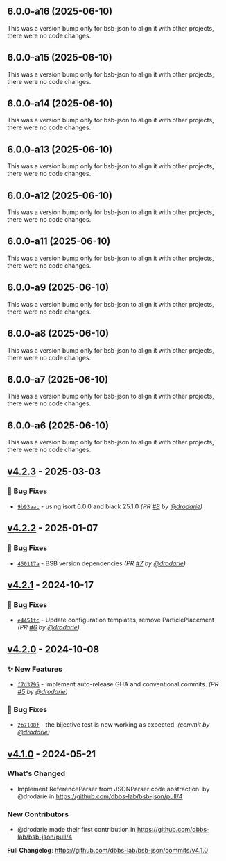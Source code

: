 ## 6.0.0-a16 (2025-06-10)

This was a version bump only for bsb-json to align it with other projects, there were no code changes.

## 6.0.0-a15 (2025-06-10)

This was a version bump only for bsb-json to align it with other projects, there were no code changes.

## 6.0.0-a14 (2025-06-10)

This was a version bump only for bsb-json to align it with other projects, there were no code changes.

## 6.0.0-a13 (2025-06-10)

This was a version bump only for bsb-json to align it with other projects, there were no code changes.

## 6.0.0-a12 (2025-06-10)

This was a version bump only for bsb-json to align it with other projects, there were no code changes.

## 6.0.0-a11 (2025-06-10)

This was a version bump only for bsb-json to align it with other projects, there were no code changes.

## 6.0.0-a9 (2025-06-10)

This was a version bump only for bsb-json to align it with other projects, there were no code changes.

## 6.0.0-a8 (2025-06-10)

This was a version bump only for bsb-json to align it with other projects, there were no code changes.

## 6.0.0-a7 (2025-06-10)

This was a version bump only for bsb-json to align it with other projects, there were no code changes.

## 6.0.0-a6 (2025-06-10)

This was a version bump only for bsb-json to align it with other projects, there were no code changes.

## [v4.2.3] - 2025-03-03
### :bug: Bug Fixes
- [`9b93aac`](https://github.com/dbbs-lab/bsb-json/commit/9b93aaccf55587030e0edbc13fbb3098140186d3) - using isort 6.0.0 and black 25.1.0 *(PR [#8](https://github.com/dbbs-lab/bsb-json/pull/8) by [@drodarie](https://github.com/drodarie))*


## [v4.2.2] - 2025-01-07
### :bug: Bug Fixes
- [`450117a`](https://github.com/dbbs-lab/bsb-json/commit/450117a09570eb395b1fc74fe4922036be2b8919) - BSB version dependencies *(PR [#7](https://github.com/dbbs-lab/bsb-json/pull/7) by [@drodarie](https://github.com/drodarie))*


## [v4.2.1] - 2024-10-17
### :bug: Bug Fixes
- [`e4451fc`](https://github.com/dbbs-lab/bsb-json/commit/e4451fc9de18a50a8226e1de7fbf6b2479c5126b) - Update configuration templates, remove ParticlePlacement *(PR [#6](https://github.com/dbbs-lab/bsb-json/pull/6) by [@drodarie](https://github.com/drodarie))*


## [v4.2.0] - 2024-10-08
### :sparkles: New Features
- [`f7d3795`](https://github.com/dbbs-lab/bsb-json/commit/f7d37952fac239532dd49a3d4d5d0724380e5090) - implement auto-release GHA and conventional commits. *(PR [#5](https://github.com/dbbs-lab/bsb-json/pull/5) by [@drodarie](https://github.com/drodarie))*

### :bug: Bug Fixes
- [`2b7108f`](https://github.com/dbbs-lab/bsb-json/commit/2b7108f0224242b88586a85ceff950ea95747028) - the bijective test is now working as expected. *(commit by [@drodarie](https://github.com/drodarie))*


## [v4.1.0] - 2024-05-21
### What's Changed
* Implement ReferenceParser from JSONParser code abstraction. by @drodarie in https://github.com/dbbs-lab/bsb-json/pull/4

### New Contributors
* @drodarie made their first contribution in https://github.com/dbbs-lab/bsb-json/pull/4

**Full Changelog**: https://github.com/dbbs-lab/bsb-json/commits/v4.1.0

[v4.1.0]: https://github.com/dbbs-lab/bsb-json/compare/v4.0.0...v4.1.0
[v4.2.0]: https://github.com/dbbs-lab/bsb-json/compare/v4.1.0...v4.2.0
[v4.2.1]: https://github.com/dbbs-lab/bsb-json/compare/v4.2.0...v4.2.1
[v4.2.2]: https://github.com/dbbs-lab/bsb-json/compare/v4.2.1...v4.2.2
[v4.2.3]: https://github.com/dbbs-lab/bsb-json/compare/v4.2.2...v4.2.3
